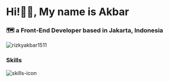 <h1>Hi!👋😄, My name is Akbar</h1>
<h3>🗺️ a Front-End Developer based in Jakarta, Indonesia</h3>

<p align="left"> <img src="https://komarev.com/ghpvc/?username=rizkyakbar1511&label=Profile%20views&color=0e75b6&style=flat" alt="rizkyakbar1511" /> </p>

<h3 align="left">Skills</h3>
<img src="https://skillicons.dev/icons?i=html,css,javascript,typescript,sass,react,nodejs&theme=dark" alt="skills-icon" />
<a href="https://app.daily.dev/rzakbar"><img src="https://api.daily.dev/devcards/v2/n8HdTSysp9Ld89SsuMTp3.png?r=obh" width="356" alt="Ak
